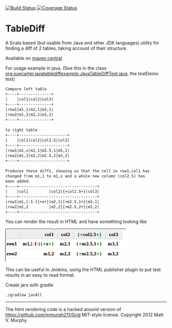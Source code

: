 [![Build Status](https://travis-ci.org/smootoo/TableDiff.svg?branch=master)](https://travis-ci.org/smootoo/TableDiff)
[![Coverage Status](https://coveralls.io/repos/smootoo/TableDiff/badge.svg?branch=master)](https://coveralls.io/r/smootoo/TableDiff?branch=master)

TableDiff
=========

A Scala based (but usable from Java and other JDK languages) utility for finding a diff of 2 tables, taking account of their structure. 

Available on [maven central](http://search.maven.org/#artifactdetails|org.suecarter|tablediff_2.11|1.0|jar)
 
For usage example in java. (See this in the class [org.suecarter.javatablediffexample.JavaTableDiffTest.java](./SampleApp/src/test/java/org/suecarter/javatablediffexample/JavaTableDiffTest.java), the testDemo test)

```
Compare left table
+----+--------------+
|    |col1|col2|col3|
+----+--------------+
|row1|m1,1|m2,1|m3,1|
|row2|m1,2|m2,2|m3,2|
+----+--------------+

to right table
+----+---------------------+
|    |col1|col2|col2.5|col3|
+----+---------------------+
|row1|m1,x|m2,1|m2.5,1|m3,1|
|row2|m1,2|m2,2|m2.5,2|m3,2|
+----+---------------------+

Produces these diffs, showing us that the cell in row1,col1 has
changed from m1,1 to m1,x and a whole new column (col2.5) has 
been added.
+----+----------------------------------+
|    |col1         |col2|{+col2.5+}|col3|
+----+----------------------------------+
|row1|m1,[-1-]{+x+}|m2,1|{+m2.5,1+}|m3,1|
|row2|m1,2         |m2,2|{+m2.5,2+}|m3,2|
+----+----------------------------------+
```


You can render the result in HTML and have something looking like

![JavaTableDiffTest example html](./SampleApp/src/test/resources/JavaTableDiffTest.png)

This can be useful in Jenkins, using the HTML publisher plugin to put test results in an easy to read format.

Create jars with gradle
```
./gradlew jarAll
```

----

The html rendering code is a hacked around version of https://github.com/mmurph211/Grid
MIT-style license. Copyright 2012 Matt V. Murphy
